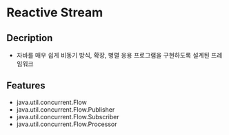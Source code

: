 # Reactive Stream

## Decription
- 자바를 매우 쉽게 비동기 방식, 확장, 병렬 응용 프로그램을 구현하도록 설계된 프레임워크

## Features
- java.util.concurrent.Flow
- java.util.concurrent.Flow.Publisher
- java.util.concurrent.Flow.Subscriber
- java.util.concurrent.Flow.Processor
